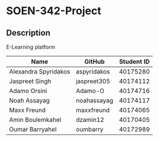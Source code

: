 # SOEN-342-Project

## Description
E-Learning platform

| Name | GitHub | Student ID |
|--------| -----| -----------|
| Alexandra Spyridakos | aspyridakos | 40175280 |
| Jaspreet Singh | jaspreet305 | 40174112 |
| Adamo Orsini  | Adamo-O | 40174716 |
| Noah Assayag  | noahassayag | 40174117 |
| Maxx Freund | maxxfreund | 40174065 |
| Amin Boulemkahel | dzamin12 | 40170405 |
| Oumar Barryahel | oumbarry | 40172989 |
